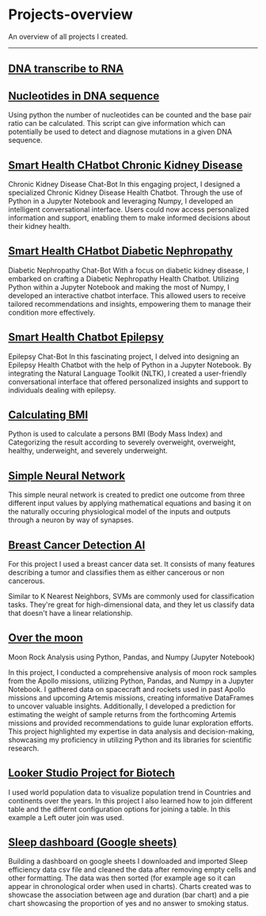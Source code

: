 # Projects-overview
An overview of all projects I created.
********************************************************************
## [DNA transcribe to RNA](https://github.com/ElodynPixel/DNA-transcribe-to-RNA)



## [Nucleotides in DNA sequence](https://github.com/ElodynPixel/Nucleotides-in-DNA-sequences)

Using python the number of nucleotides can be counted and the base pair ratio can be calculated. This script can give information which can potentially be used to detect and diagnose mutations in a given DNA sequence.

## [Smart Health CHatbot Chronic Kidney Disease ](https://github.com/ElodynPixel/SmartHealthChatBot-Chronic_Kidney_Disease)

Chronic Kidney Disease Chat-Bot
In this engaging project, I designed a specialized Chronic Kidney Disease Health Chatbot. Through the use of Python in a Jupyter Notebook and leveraging Numpy, I developed an intelligent conversational interface. Users could now access personalized information and support, enabling them to make informed decisions about their kidney health.


## [Smart Health CHatbot Diabetic Nephropathy](https://github.com/ElodynPixel/SmartHealthChatBot-Diabetic_Nephropathy)

Diabetic Nephropathy Chat-Bot
With a focus on diabetic kidney disease, I embarked on crafting a Diabetic Nephropathy Health Chatbot. Utilizing Python within a Jupyter Notebook and making the most of Numpy, I developed an interactive chatbot interface. This allowed users to receive tailored recommendations and insights, empowering them to manage their condition more effectively.


## [Smart Health Chatbot Epilepsy](https://github.com/ElodynPixel/SmartHealthChatBot-Epilepsy)

Epilepsy Chat-Bot
In this fascinating project, I delved into designing an Epilepsy Health Chatbot with the help of Python in a Jupyter Notebook. By integrating the Natural Language Toolkit (NLTK), I created a user-friendly conversational interface that offered personalized insights and support to individuals dealing with epilepsy.


## [Calculating BMI](https://github.com/ElodynPixel/Calculating-BMI)

Python is used to calculate a persons BMI (Body Mass Index) and Categorizing the result according to severely overweight, overweight, healthy, underweight, and severely underweight.

## [Simple Neural Network](https://github.com/ElodynPixel/Simple-Neural-Network)

This simple neural network is created to predict one outcome from three different input values by applying mathematical equations and basing it on the naturally occuring physiological model of the inputs and outputs through a neuron by way of synapses.

## [Breast Cancer Detection AI](https://github.com/ElodynPixel/Breast_Cancer_Detection-AI)

For this project I used a breast cancer data set. It consists of many features describing a tumor and classifies them as either cancerous or non cancerous.

Similar to K Nearest Neighbors, SVMs are commonly used for classification tasks. They're great for high-dimensional data, and they let us classify data that doesn't have a linear relationship.

## [Over the moon](https://github.com/ElodynPixel/over-the-moon)

Moon Rock Analysis using Python, Pandas, and Numpy (Jupyter Notebook)

In this project, I conducted a comprehensive analysis of moon rock samples from the Apollo missions, utilizing Python, Pandas, and Numpy in a Jupyter Notebook. I gathered data on spacecraft and rockets used in past Apollo missions and upcoming Artemis missions, creating informative DataFrames to uncover valuable insights. 
Additionally, I developed a prediction for estimating the weight of sample returns from the forthcoming Artemis missions and provided recommendations to guide lunar exploration efforts. 
This project highlighted my expertise in data analysis and decision-making, showcasing my proficiency in utilizing Python and its libraries for scientific research.

## [Looker Studio Project for Biotech](https://github.com/ElodynPixel/Looker-Studio-project-for-biotech)

I used world population data to visualize population trend in Countries and continents over the years. In this project I also learned how to join different table and the differnt configuration options for joining a table. In this example a Left outer join was used.


## [Sleep dashboard (Google sheets)](https://github.com/ElodynPixel/Sleep-dashboard-Google-sheets-) 

Building a dashboard on google sheets
I downloaded and imported Sleep efficiency data csv file and cleaned the data after removing empty cells and other formatting. 
The data was then sorted (for example age so it can appear in chronological order when used in charts). Charts created was to showcase the association between age and duration (bar chart) and a pie chart showcasing the proportion of yes and no answer to smoking status.

